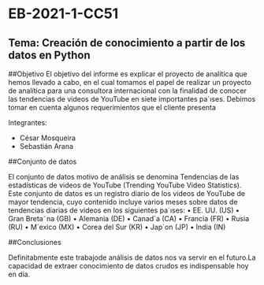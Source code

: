 # EB-2021-1-CC51
## Tema: Creación de conocimiento a partir de los datos en Python

##Objetivo
El objetivo del informe es explicar el proyecto de analítica que hemos llevado a cabo, en el cual tomamos el papel
de realizar un proyecto de analítica para una consultora internacional con la finalidad de conocer las tendencias
de videos de YouTube en siete importantes pa´ıses. Debimos tomar en cuenta algunos requerimientos que el cliente
presenta

Integrantes: 
 - César Mosqueira
 - Sebastián Arana
 
##Conjunto de datos

El conjunto de datos motivo de análisis se denomina Tendencias de las estadísticas de videos de YouTube (Trending
YouTube Video Statistics). Este conjunto de datos es un registro diario de los videos de YouTube de mayor tendencia,
cuyo contenido incluye varios meses sobre datos de tendencias diarias de videos en los siguientes pa´ıses:
• EE. UU. (US)
• Gran Breta˜na (GB)
• Alemania (DE)
• Canad´a (CA)
• Francia (FR)
• Rusia (RU)
• M´exico (MX)
• Corea del Sur (KR)
• Jap´on (JP)
• India (IN)

##Conclusiones

Definitabmente este trabajode análisis de datos nos va servir en el futuro.La capacidad de extraer conocimiento de
datos crudos es indispensable hoy en día.



